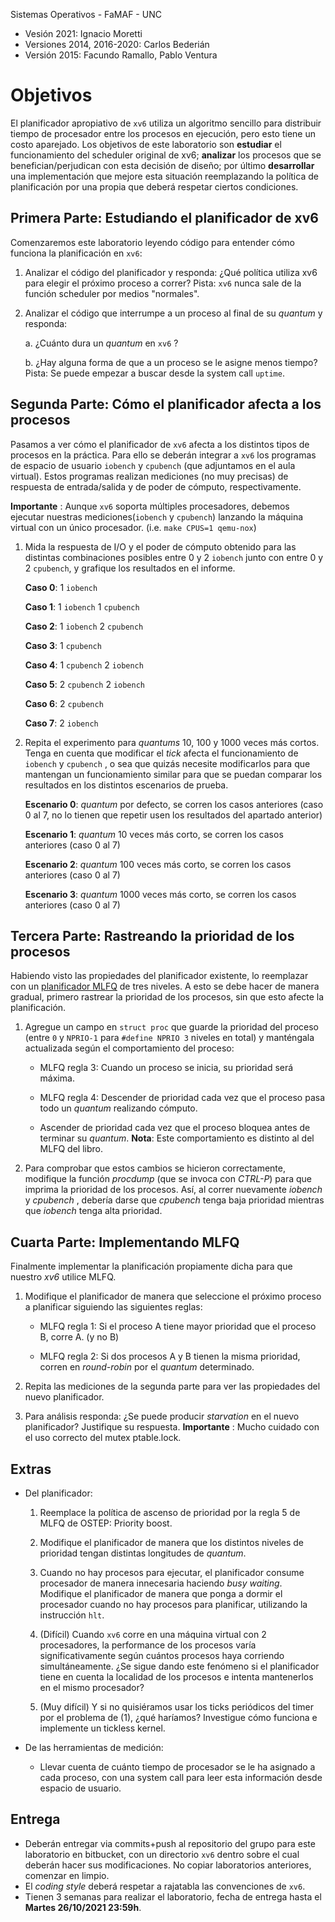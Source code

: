Sistemas Operativos - FaMAF - UNC

* Vesión 2021: Ignacio Moretti
* Versiones 2014, 2016-2020: Carlos Bederián
* Versión 2015: Facundo Ramallo, Pablo Ventura

# Objetivos
El planificador apropiativo de `xv6` utiliza un algoritmo sencillo para distribuir tiempo de procesador entre los procesos en ejecución, pero esto tiene un costo
aparejado. Los objetivos de este laboratorio son **estudiar** el funcionamiento del scheduler original de xv6; **analizar** los procesos que se benefician/perjudican con esta
decisión de diseño; por último **desarrollar** una implementación que mejore esta situación reemplazando la política de planificación por una propia que deberá
respetar ciertos condiciones.

## Primera Parte: Estudiando el planificador de xv6

Comenzaremos este laboratorio leyendo código para entender cómo funciona la planificación en `xv6`:

1. Analizar el código del planificador y responda: ¿Qué política utiliza xv6 para elegir el próximo proceso a correr? Pista: `xv6` nunca sale de la función
scheduler por medios "normales".

2. Analizar el código que interrumpe a un proceso al final de su *quantum* y responda:

    a. ¿Cuánto dura un *quantum* en `xv6` ?

    b. ¿Hay alguna forma de que a un proceso se le asigne menos tiempo?
    Pista: Se puede empezar a buscar desde la system call `uptime`.

## Segunda Parte: Cómo el planificador afecta a los procesos

Pasamos a ver cómo el planificador de `xv6` afecta a los distintos tipos de procesos en la práctica. Para ello se deberán integrar a `xv6` los programas de espacio de usuario `iobench` y `cpubench` (que adjuntamos en el aula virtual). Estos programas realizan mediciones (no muy precisas) de respuesta de entrada/salida y de
poder de cómputo, respectivamente.

**Importante** : Aunque `xv6` soporta múltiples procesadores, debemos ejecutar nuestras mediciones(`iobench` y `cpubench`) lanzando la máquina virtual con un único procesador. (i.e. `make CPUS=1 qemu-nox`)

1. Mida la respuesta de I/O y el poder de cómputo obtenido para las distintas combinaciones posibles entre 0 y 2 `iobench` junto con entre 0 y 2 `cpubench`, y grafique los resultados en el informe.

    **Caso 0**: 1 `iobench`

    **Caso 1**: 1 `iobench` 1 `cpubench` 

    **Caso 2**: 1 `iobench` 2 `cpubench`

    **Caso 3**: 1 `cpubench`

    **Caso 4**: 1 `cpubench` 2 `iobench`

    **Caso 5**: 2 `cpubench` 2 `iobench`

    **Caso 6**: 2 `cpubench`

    **Caso 7**: 2 `iobench`

2. Repita el experimento para *quantums* 10, 100 y 1000 veces más cortos. Tenga en cuenta que modificar el *tick* afecta el funcionamiento de `iobench` y
`cpubench` , o sea que quizás necesite modificarlos para que mantengan un funcionamiento similar para que se puedan comparar los resultados en los
distintos escenarios de prueba.

    **Escenario 0**: *quantum* por defecto, se corren los casos anteriores (caso 0 al 7, no lo tienen que repetir usen los resultados del apartado anterior)

    **Escenario 1**: *quantum* 10 veces más corto, se corren los casos anteriores (caso 0 al 7)

    **Escenario 2**: *quantum* 100 veces más corto, se corren los casos anteriores (caso 0 al 7)

    **Escenario 3**: *quantum* 1000 veces más corto, se corren los casos anteriores (caso 0 al 7)

## Tercera Parte: Rastreando la prioridad de los procesos

Habiendo visto las propiedades del planificador existente, lo reemplazar con un [planificador MLFQ](http://pages.cs.wisc.edu/~remzi/OSTEP/cpu-sched-mlfq.pdf) de tres niveles. A esto se debe hacer de manera gradual, primero rastrear la prioridad de los procesos, sin que esto afecte la planificación.

1. Agregue un campo en `struct proc` que guarde la prioridad del proceso (entre `0` y `NPRIO-1` para `#define NPRIO 3` niveles en total) y manténgala
actualizada según el comportamiento del proceso:

    * MLFQ regla 3: Cuando un proceso se inicia, su prioridad será máxima.

    * MLFQ regla 4: Descender de prioridad cada vez que el proceso pasa todo un *quantum* realizando cómputo.

    * Ascender de prioridad cada vez que el proceso bloquea antes de terminar su *quantum*. **Nota**: Este comportamiento es distinto al del MLFQ del libro.

2. Para comprobar que estos cambios se hicieron correctamente, modifique la función *procdump* (que se invoca con *CTRL-P*) para que imprima la prioridad
de los procesos. Así, al correr nuevamente *iobench* y *cpubench* , debería darse que *cpubench* tenga baja prioridad mientras que *iobench* tenga alta prioridad.

## Cuarta Parte: Implementando MLFQ

Finalmente implementar la planificación propiamente dicha para que nuestro *xv6* utilice MLFQ.

1. Modifique el planificador de manera que seleccione el próximo proceso a planificar siguiendo las siguientes reglas:

    * MLFQ regla 1: Si el proceso A tiene mayor prioridad que el proceso B, corre A. (y no B)

    * MLFQ regla 2: Si dos procesos A y B tienen la misma prioridad, corren en *round-robin* por el *quantum* determinado.

2. Repita las mediciones de la segunda parte para ver las propiedades del nuevo planificador.

3. Para análisis responda: ¿Se puede producir *starvation* en el nuevo planificador? Justifique su respuesta.
**Importante** : Mucho cuidado con el uso correcto del mutex ptable.lock.


## Extras

* Del planificador:
    1. Reemplace la política de ascenso de prioridad por la regla 5 de MLFQ de OSTEP: Priority boost.

    2. Modifique el planificador de manera que los distintos niveles de prioridad tengan distintas longitudes de *quantum*.

    3. Cuando no hay procesos para ejecutar, el planificador consume procesador de manera innecesaria haciendo *busy waiting*. Modifique el planificador de manera que ponga a dormir el procesador cuando no hay procesos para planificar, utilizando la instrucción `hlt`.
    
    4. (Difícil) Cuando `xv6` corre en una máquina virtual con 2 procesadores, la performance de los procesos varía significativamente según cuántos procesos haya corriendo simultáneamente. ¿Se sigue dando este fenómeno si el planificador tiene en cuenta la localidad de los procesos e intenta
    mantenerlos en el mismo procesador?

    5. (Muy difícil) Y si no quisiéramos usar los ticks periódicos del timer por el problema de (1), ¿qué haríamos? Investigue cómo funciona e implemente un tickless kernel.

* De las herramientas de medición:

    * Llevar cuenta de cuánto tiempo de procesador se le ha asignado a cada proceso, con una system call para leer esta información desde espacio de usuario.

## Entrega

* Deberán entregar via commits+push al repositorio del grupo para este laboratorio en bitbucket, con un directorio `xv6` dentro sobre el cual deberán hacer sus modificaciones. No copiar laboratorios anteriores, comenzar en limpio.
* El *coding style* deberá respetar a rajatabla las convenciones de `xv6`.
* Tienen 3 semanas para realizar el laboratorio, fecha de entrega hasta el **Martes 26/10/2021 23:59h**.